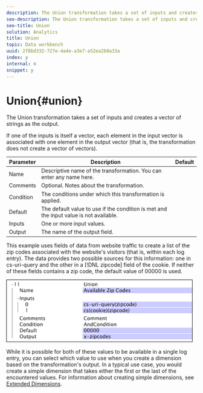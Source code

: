 ```yaml
---
description: The Union transformation takes a set of inputs and creates a vector of strings as the output.
seo-description: The Union transformation takes a set of inputs and creates a vector of strings as the output.
seo-title: Union
solution: Analytics
title: Union
topic: Data workbench
uuid: 2f8bd332-727e-4a4e-a3e7-a52ea2b0a33a
index: y
internal: n
snippet: y
---
```


# Union{#union}

The Union transformation takes a set of inputs and creates a vector of strings as the output.

 If one of the inputs is itself a vector, each element in the input vector is associated with one element in the output vector (that is, the transformation does not create a vector of vectors).

|  Parameter  | Description  | Default  |
|---|---|---|
|  Name  | Descriptive name of the transformation. You can enter any name here.  | |
|  Comments  | Optional. Notes about the transformation.  | |
|  Condition  | The conditions under which this transformation is applied.  | |
|  Default  | The default value to use if the condition is met and the input value is not available.  | |
|  Inputs  | One or more input values.  | |
|  Output  | The name of the output field.  | |

This example uses fields of data from website traffic to create a list of the zip codes associated with the website's visitors (that is, within each log entry). The data provides two possible sources for this information: one in cs-uri-query and the other in a [!DNL zipcode] field of the cookie. If neither of these fields contains a zip code, the default value of 00000 is used.

![](assets/cfg_TransformationType_Union.png)

While it is possible for both of these values to be available in a single log entry, you can select which value to use when you create a dimension based on the transformation's output. In a typical use case, you would create a simple dimension that takes either the first or the last of the encountered values. For information about creating simple dimensions, see [Extended Dimensions](../../../../../home/c-dataset-const-proc/c-ex-dim/c-ex-dim.md#concept-79b9e2b3f5794833b8b73b003f06ddca). 
